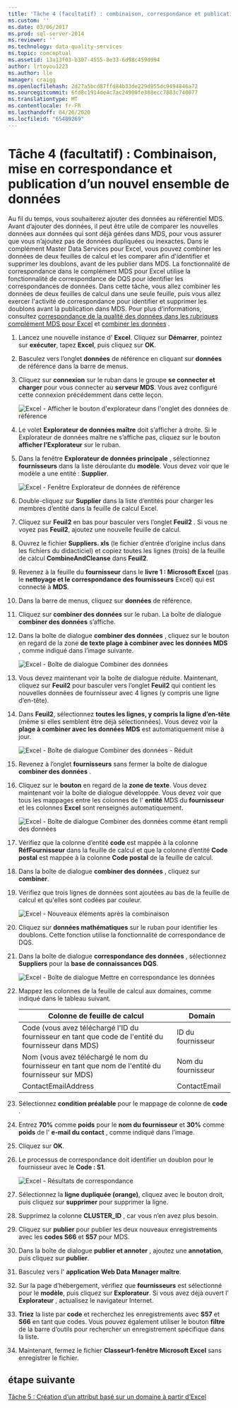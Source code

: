 ```yaml
---
title: 'Tâche 4 (facultatif) : combinaison, correspondance et publication d’un nouveau jeu de données | Microsoft Docs'
ms.custom: ''
ms.date: 03/06/2017
ms.prod: sql-server-2014
ms.reviewer: ''
ms.technology: data-quality-services
ms.topic: conceptual
ms.assetid: 13a13f03-b307-4555-8e33-6d98c459d994
author: lrtoyou1223
ms.author: lle
manager: craigg
ms.openlocfilehash: 2d27a5bcd87ffd84b33de229d955dc9494846a72
ms.sourcegitcommit: 6fd8c1914de4c7ac24900fe388ecc7883c740077
ms.translationtype: MT
ms.contentlocale: fr-FR
ms.lasthandoff: 04/26/2020
ms.locfileid: "65489269"
---
```

# <a name="task-4-optional-combining-matching-and-publishing-new-set-of-data"></a>Tâche 4 (facultatif) : Combinaison, mise en correspondance et publication d’un nouvel ensemble de données
  Au fil du temps, vous souhaiterez ajouter des données au référentiel MDS. Avant d’ajouter des données, il peut être utile de comparer les nouvelles données aux données qui sont déjà gérées dans MDS, pour vous assurer que vous n’ajoutez pas de données dupliquées ou inexactes. Dans le complément Master Data Services pour Excel, vous pouvez combiner les données de deux feuilles de calcul et les comparer afin d'identifier et supprimer les doublons, avant de les publier dans MDS. La fonctionnalité de correspondance dans le complément MDS pour Excel utilise la fonctionnalité de correspondance de DQS pour identifier les correspondances de données. Dans cette tâche, vous allez combiner les données de deux feuilles de calcul dans une seule feuille, puis vous allez exercer l'activité de correspondance pour identifier et supprimer les doublons avant la publication dans MDS. Pour plus d’informations, consultez [correspondance de la qualité des données dans les rubriques complément MDS pour Excel](https://msdn.microsoft.com/library/hh548681.aspx) et [combiner les données](https://msdn.microsoft.com/library/hh548680.aspx) .  
  
1.  Lancez une nouvelle instance d' **Excel**. Cliquez sur **Démarrer**, pointez sur **exécuter**, tapez **Excel**, puis cliquez sur **OK**.  
  
2.  Basculez vers l’onglet **données** de référence en cliquant sur **données** de référence dans la barre de menus.  
  
3.  Cliquez sur **connexion** sur le ruban dans le groupe **se connecter et charger** pour vous connecter au **serveur MDS**. Vous avez configuré cette connexion précédemment dans cette leçon.  
  
     ![Excel - Afficher le bouton d'explorateur dans l'onglet des données de référence](../../2014/tutorials/media/et-combinematchandpublishnewsod-01.jpg "Excel - Afficher le bouton d'explorateur dans l'onglet des données de référence")  
  
4.  Le volet **Explorateur de données maître** doit s’afficher à droite. Si le Explorateur de données maître ne s’affiche pas, cliquez sur le bouton **afficher l’Explorateur** sur le ruban.  
  
5.  Dans la fenêtre **Explorateur de données principale** , sélectionnez **fournisseurs** dans la liste déroulante du **modèle**. Vous devez voir que le modèle a une entité : **Supplier**.  
  
     ![Excel - Fenêtre Explorateur de données de référence](../../2014/tutorials/media/et-combinematchandpublishnewsod-02.jpg "Excel - Fenêtre Explorateur de données de référence")  
  
6.  Double-cliquez sur **Supplier** dans la liste d’entités pour charger les membres d’entité dans la feuille de calcul Excel.  
  
7.  Cliquez sur **Feuil2** en bas pour basculer vers l’onglet **Feuil2** . Si vous ne voyez pas **Feuil2**, ajoutez une nouvelle feuille de calcul.  
  
8.  Ouvrez le fichier **Suppliers. xls** (le fichier d’entrée d’origine inclus dans les fichiers du didacticiel) et copiez toutes les lignes (trois) de la feuille de calcul **CombineAndCleanse** dans **Feuil2**.  
  
9. Revenez à la feuille du **fournisseur** dans le **livre 1 : Microsoft Excel** (pas le **nettoyage et le correspondance des fournisseurs** Excel) qui est connecté à **MDS**.  
  
10. Dans la barre de menus, cliquez sur **données** de référence.  
  
11. Cliquez sur **combiner des données** sur le ruban. La boîte de dialogue **combiner des données** s’affiche.  
  
12. Dans la boîte de dialogue **combiner des données** , cliquez sur le bouton en regard de la zone **de texte plage à combiner avec les données MDS** , comme indiqué dans l’image suivante.  
  
     ![Excel - Boîte de dialogue Combiner des données](../../2014/tutorials/media/et-combinematchandpublishnewsod-03.jpg "Excel - Boîte de dialogue Combiner des données")  
  
13. Vous devez maintenant voir la boîte de dialogue réduite. Maintenant, cliquez sur **Feuil2** pour basculer vers l’onglet **Feuil2** qui contient les nouvelles données de fournisseur avec 4 lignes (y compris une ligne d’en-tête).  
  
14. Dans **Feuil2**, sélectionnez **toutes les lignes, y compris la ligne d’en-tête** (même si elles semblent être déjà sélectionnées). Vous devez voir la **plage à combiner avec les données MDS** est automatiquement mise à jour.  
  
     ![Excel - Boîte de dialogue Combiner des données - Réduit](../../2014/tutorials/media/et-combinematchandpublishnewsod-04.jpg "Excel - Boîte de dialogue Combiner des données - Réduit")  
  
15. Revenez à l’onglet **fournisseurs** sans fermer la boîte de dialogue **combiner des données** .  
  
16. Cliquez sur le **bouton** en regard de la **zone de texte**. Vous devez maintenant voir la boîte de dialogue développée. Vous devez voir que tous les mappages entre les colonnes de l' **entité** MDS du **fournisseur** et les colonnes **Excel** sont renseignés automatiquement.  
  
     ![Excel - Boîte de dialogue Combiner des données comme étant rempli des données](../../2014/tutorials/media/et-combinematchandpublishnewsod-05.jpg "Excel - Boîte de dialogue Combiner des données comme étant rempli des données")  
  
17. Vérifiez que la colonne d’entité **code** est mappée à la colonne **RéfFournisseur** dans la feuille de calcul et que la colonne d’entité **Code postal** est mappée à la colonne **Code postal** de la feuille de calcul.  
  
18. Dans la boîte de dialogue **combiner des données** , cliquez sur **combiner**.  
  
19. Vérifiez que trois lignes de données sont ajoutées au bas de la feuille de calcul et qu'elles sont codées par couleur.  
  
     ![Excel - Nouveaux éléments après la combinaison](../../2014/tutorials/media/et-combinematchandpublishnewsod-06.jpg "Excel - Nouveaux éléments après la combinaison")  
  
20. Cliquez sur **données mathématiques** sur le ruban pour identifier les doublons. Cette fonction utilise la fonctionnalité de correspondance de DQS.  
  
21. Dans la boîte de dialogue **correspondance des données** , sélectionnez **Suppliers** pour la **base de connaissances DQS**.  
  
     ![Excel - Boîte de dialogue Mettre en correspondance les données](../../2014/tutorials/media/et-combinematchandpublishnewsod-07.jpg "Excel - Boîte de dialogue Mettre en correspondance les données")  
  
22. Mappez les colonnes de la feuille de calcul aux domaines, comme indiqué dans le tableau suivant.  
  
    |Colonne de feuille de calcul|Domain|  
    |----------------------|------------|  
    |Code (vous avez téléchargé l'ID du fournisseur en tant que code de l'entité du fournisseur dans MDS)|ID du fournisseur|  
    |Nom (vous avez téléchargé le nom du fournisseur en tant que nom de l'entité du fournisseur sur MDS)|Nom du fournisseur|  
    |ContactEmailAddress|ContactEmail|  
  
23. Sélectionnez **condition préalable** pour le mappage de colonne de **code** .  
  
24. Entrez **70%** comme **poids** pour le **nom du fournisseur** et **30%** comme **poids** de l' **e-mail du contact** , comme indiqué dans l’image.  
  
25. Cliquez sur **OK**.  
  
26. Le processus de correspondance doit identifier un doublon pour le fournisseur avec le **Code : S1**.  
  
     ![Excel - Résultats de correspondance](../../2014/tutorials/media/et-combinematchandpublishnewsod-08.jpg "Excel - Résultats de correspondance")  
  
27. Sélectionnez la **ligne dupliquée (orange)**, cliquez avec le bouton droit, puis cliquez sur **supprimer** pour supprimer la ligne.  
  
28. Supprimez la colonne **CLUSTER_ID** , car vous n’en avez plus besoin.  
  
29. Cliquez sur **publier** pour publier les deux nouveaux enregistrements avec les **codes S66** et **S57** pour MDS.  
  
30. Dans la boîte de dialogue **publier et annoter** , ajoutez une **annotation**, puis cliquez sur **publier**.  
  
31. Basculez vers l' **application Web Data Manager maître**.  
  
32. Sur la page d’hébergement, vérifiez que **fournisseurs** est sélectionné pour le **modèle**, puis cliquez sur **Explorateur**. Si vous avez déjà ouvert l' **Explorateur** , actualisez le navigateur Internet.  
  
33. **Triez** la liste par **code** et recherchez les enregistrements avec **S57** et **S66** en tant que codes. Vous pouvez également utiliser le bouton **filtre** de la barre d’outils pour rechercher un enregistrement spécifique dans la liste.  
  
34. Maintenant, fermez le fichier **Classeur1-fenêtre Microsoft Excel** sans enregistrer le fichier.  
  
## <a name="next-step"></a>étape suivante  
 [Tâche 5 : Création d’un attribut basé sur un domaine à partir d’Excel](../../2014/tutorials/task-5-creating-a-domain-based-attribute-from-excel.md)  
  
  
